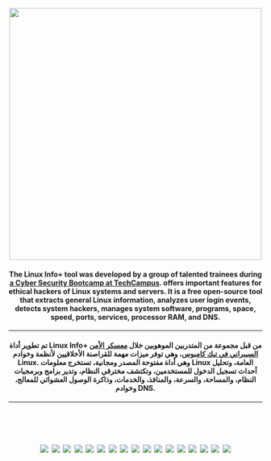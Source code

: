 
<h1 align="center">
  <br>
  <a href="https://github.com/TechCampus/Linux-Info-plus"><img src="https://techcampus.blog/linuxinfoplus.png" width="500"></a>
  <br>
</h1>

<h4 align="center">The Linux Info+ tool was developed by a group of talented trainees during <a href= "https://techcampus.com/bootcamp/cyberonline">a Cyber Security Bootcamp at TechCampus</a>. offers important features for ethical hackers of Linux systems and servers. It is a free open-source tool that extracts general Linux information, analyzes user login events, detects system hackers, manages system software, programs, space, speed, ports, services, processor RAM, and DNS.</h4>
<hr>
<h4 align="center">تم تطوير أداة Linux Info+ من قبل مجموعة من المتدربين الموهوبين خلال <a href="https://techcampus.com/bootcamp/cyberonline">معسكر الأمن السيبراني في تيك كامبوس</a>، وهي توفر ميزات مهمة للقراصنة الأخلاقيين لأنظمة وخوادم Linux. وهي أداة مفتوحة المصدر ومجانية، تستخرج معلومات Linux العامة، وتحليل أحداث تسجيل الدخول للمستخدمين، وتكتشف مخترقي النظام، وتدير برامج وبرمجيات النظام، والمساحة، والسرعة، والمنافذ، والخدمات، وذاكرة الوصول العشوائي للمعالج، وخوادم DNS.</h4>

<hr>
<h1 align="center">
  <br>
  <a href="https://github.com/TechCampus/Linux-Info-plus"><img src="https://techcampus.blog/linuxinfoplus/1.png"></a>
  <a href="https://github.com/TechCampus/Linux-Info-plus"><img src="https://techcampus.blog/linuxinfoplus/1_en.png"></a>
  <a href="https://github.com/TechCampus/Linux-Info-plus"><img src="https://techcampus.blog/linuxinfoplus/2.png"></a>
  <a href="https://github.com/TechCampus/Linux-Info-plus"><img src="https://techcampus.blog/linuxinfoplus/3.png"></a>
  <a href="https://github.com/TechCampus/Linux-Info-plus"><img src="https://techcampus.blog/linuxinfoplus/4.png"></a>
  <a href="https://github.com/TechCampus/Linux-Info-plus"><img src="https://techcampus.blog/linuxinfoplus/5.png"></a>
  <a href="https://github.com/TechCampus/Linux-Info-plus"><img src="https://techcampus.blog/linuxinfoplus/6.png"></a>
  <a href="https://github.com/TechCampus/Linux-Info-plus"><img src="https://techcampus.blog/linuxinfoplus/7.png"></a>
  <a href="https://github.com/TechCampus/Linux-Info-plus"><img src="https://techcampus.blog/linuxinfoplus/8.png"></a>
  <a href="https://github.com/TechCampus/Linux-Info-plus"><img src="https://techcampus.blog/linuxinfoplus/9.png"></a>
  <a href="https://github.com/TechCampus/Linux-Info-plus"><img src="https://techcampus.blog/linuxinfoplus/10.png"></a>
  <a href="https://github.com/TechCampus/Linux-Info-plus"><img src="https://techcampus.blog/linuxinfoplus/11.png"></a>
  <a href="https://github.com/TechCampus/Linux-Info-plus"><img src="https://techcampus.blog/linuxinfoplus/12.png"></a>
  <a href="https://github.com/TechCampus/Linux-Info-plus"><img src="https://techcampus.blog/linuxinfoplus/13.png"></a>
  <a href="https://github.com/TechCampus/Linux-Info-plus"><img src="https://techcampus.blog/linuxinfoplus/14.png"></a>
  <a href="https://github.com/TechCampus/Linux-Info-plus"><img src="https://techcampus.blog/linuxinfoplus/15.png"></a>
  <a href="https://github.com/TechCampus/Linux-Info-plus"><img src="https://techcampus.blog/linuxinfoplus/16.png"></a>
  <br>
</h1>
